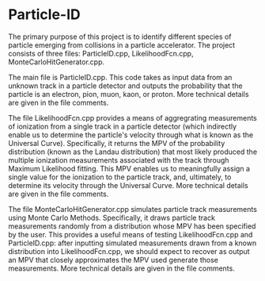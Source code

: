 # Particle-ID
The primary purpose of this project is to identify different species of particle emerging from collisions in a particle accelerator. The project consists of three files: ParticleID.cpp, LikelihoodFcn.cpp, MonteCarloHitGenerator.cpp.

The main file is ParticleID.cpp. This code takes as input data from an unknown track in a particle detector and outputs the probability that the particle is an electron, pion, muon, kaon, or proton. More technical details are given in the file comments. 

The file LikelihoodFcn.cpp provides a means of aggregrating measurements of ionization from a single track in a particle detector (which indirectly enable us to determine the particle's velocity through what is known as the Universal Curve). Specifically, it returns the MPV of the probability distribution (known as the Landau distribution) that most likely produced the multiple ionization measurements associated with the track through Maximum Likelihood fitting. This MPV enables us to meaningfully assign a single value for the ionization to the particle track, and, ultimately, to determine its velocity through the Universal Curve. More technical details are given in the file comments. 

The file MonteCarloHitGenerator.cpp simulates particle track measurements using Monte Carlo Methods. Specifically, it draws particle track measurements randomly from a distribution whose MPV has been specified by the user. This provides a useful means of testing LikelihoodFcn.cpp and ParticleID.cpp: after inputting simulated measurements drawn from a known distribution into LikelihoodFcn.cpp, we should expect to recover as output an MPV that closely approximates the MPV used generate those measurements. More technical details are given in the file comments. 
